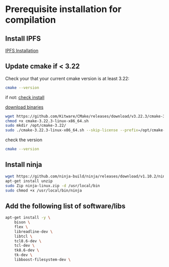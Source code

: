 # Prerequisite installation for compilation


## Install IPFS

[IPFS Installation](https://docs.ipfs.io/install/)

## Update cmake  if < 3.22

Check your that your current cmake version is at least 3.22:
```sh
cmake --version
```
if not:
[check install](https://cmake.org/install/)

[download binaries](https://cmake.org/download/)

```sh
wget https://github.com/Kitware/CMake/releases/download/v3.22.3/cmake-3.22.3-linux-x86_64.sh
chmod +x cmake-3.22.3-linux-x86_64.sh
sudo mkdir /opt/cmake-3.22/
sudo ./cmake-3.22.3-linux-x86_64.sh --skip-license --prefix=/opt/cmake-3.22/
```

check the version
```sh
cmake --version
```
## Install ninja

```sh
wget https://github.com/ninja-build/ninja/releases/download/v1.10.2/ninja-linux.zip
apt-get install unzip
sudo Zip ninja-linux.zip -d /usr/local/bin
sudo chmod +x /usr/local/bin/ninja
```
## Add the following list of software/libs

```sh
apt-get install -y \
    bison \
    flex \
    libreadline-dev \
    libtcl \
    tcl8.6-dev \
    tcl-dev \
    tk8.6-dev \
    tk-dev \
    libboost-filesystem-dev \
```

